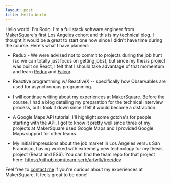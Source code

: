 ```yaml
---
layout: post
title: Hello World
---
```


Hello world! I'm Rodo. I'm a full stack software engineer from [MakerSquare's](http://www.makersquare.com/) first Los Angeles cohort and this is my technical blog. I thought it would be a great to start one now since I didn't have time during the course. Here's what I have planned:

* Redux - We were advised not to commit to projects during the job hunt (so we can totally just focus on getting jobs), but since my thesis project was built on React, I felt that I should take advantage of that momentum and learn [Redux](https://github.com/rackt/redux) and [Falcor](https://github.com/Netflix/falcor).

* Reactive programming w/ ReactiveX -- specifically how Observables are used for asynchronous programming.

* I will continue writing about my experiences at MakerSquare. Before the course, I had a blog detailing my preparation for the technical interview process, but I took it down since I felt it would become a distraction.

* A Google Maps API tutorial. I'll highlight some gotcha's for people starting with the API. I got to know it pretty well since three of my projects at MakerSquare used Google Maps and I provided Google Maps support for other teams.

* My initial impressions about the job market in Los Angeles versus San Francisco, having worked with extremely new technology for my thesis project (React and ES6). You can find the team repo for that project here: https://github.com/team-scrb/artwlk/tree/dev

Feel free to [contact me](http://rodocite.github.io/about/) if you're curious about my experiences at MakerSquare. It feels great to be done!
